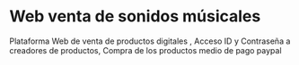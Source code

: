 # Web venta de sonidos músicales
Plataforma Web de venta de productos digitales , 
Acceso  ID y Contraseña a creadores de productos, 
Compra de los productos medio de pago paypal 
 
